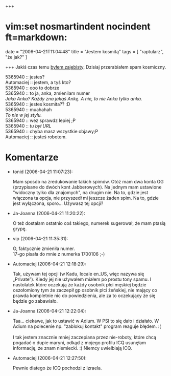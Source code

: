 +++
# vim:set nosmartindent nocindent ft=markdown:
date = "2006-04-21T11:04:48"
title = "Jestem kosmitą"
tags = [ "raptularz", "że jak?" ]

+++
Jakiś czas temu [byłem
zajebisty](/2005/12/07/jestem-zajebisty/). Dzisiaj
przerabiałem spam kosmiczny.

5365940 :: jestes?  
Automaciej :: jestem, a tyś kto?  
5365940 :: ooo to dobrze  
5365940 :: to ja, anka, zmienilam numer  
_Jaka Anka? Każdy zna jakąś Ankę. A nie, to nie Anka tylko anka._  
5365940 :: jestes kosmita?? :D  
5365940 :: muahahah  
_To nie w jej stylu._  
5365940 :: wez sprawdz lepiej ;P  
5365940 :: _tu był URL_  
5365940 :: chyba masz wszystkie objawy;P  
Automaciej :: jesteś robotem.

# Komentarze

* tonid (2006-04-21 11:07:23): <p>Mam sposób na zredukowanie takich spimów. Otóż
  mam dwa konta GG (przypisane do dwóch kont Jabberowych). Na jednym mam
  ustawione &quot;widoczny tylko dla znajomych&quot;, na drugim nie. Na to,
  gdzie jest włączona ta opcja, nie przyszedł mi jeszcze żaden spim. Na to,
  gdzie jest wyłączona, sporo... Używasz tej opcji?</p>
* Ja-Joanna (2006-04-21 11:20:22): <p>O też dostałam ostatnio coś takiego,
  numerek sugerował, że mam ptasią grypę.</p>
* vip (2006-04-21 11:35:31): <p>O, faktycznie zmieniła numer. <br />17-go pisała
  do mnie z numerka 1700106 ;-)</p>
* Automaciej (2006-04-21 12:18:29): <p>Tak, używam tej opcji (w Kadu, locale
  en_US, więc nazywa się „Private”). Kiedy jej nie używałem miałem po prostu
  tony spamu. I nastolatek które oczekują że każdy osobnik płci męskiej będzie
  oszołomiony tym że zaczepił gp osobnik płci żeńskiej, nie mający co prawda
  kompletnie nic do powiedzienia, ale za to oczekujący że się będzie go
  zabawiało.</p>
* Ja-Joanna (2006-04-21 12:22:04): <p>Taa... ciekawe, jak to ustawić w Adium. W
  PSI to się dało i działało. W Adium na polecenie np. &quot;zablokuj
  kontakt&quot; program reaguje błędem. :( <br /> <br />I tak jestem znacznie
  mniej zaczepiana przez nie-roboty, które chcą pogadać o dupie maryni, odkąd z
  mojego profilu ICQ usunęłam informację, że znam niemiecki. :) Niemcy
  uwielbiają ICQ.</p>
* Automaciej (2006-04-21 12:27:50): <p>Pewnie dlatego że ICQ pochodzi z
  Izraela.</p>

